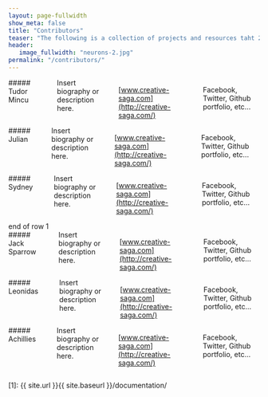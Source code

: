 ```yaml
---
layout: page-fullwidth
show_meta: false
title: "Contributors"
teaser: "The following is a collection of projects and resources taht 2"
header:
   image_fullwidth: "neurons-2.jpg"
permalink: "/contributors/"
---
```

<div class="row">

<div class="row"> <!--  row 1 -->
<div class="medium-4 columns" markdown="1">
##### Tudor Mincu
<hr>
Insert biography or description here.

[www.creative-saga.com](http://creative-saga.com/)

Facebook, Twitter, Github portfolio, etc...

</div>

<div class="medium-4 columns" markdown="1">
##### Julian
<hr>
Insert biography or description here.

[www.creative-saga.com](http://creative-saga.com/)

Facebook, Twitter, Github portfolio, etc...

</div>

<div class="medium-4 columns" markdown="1">
##### Sydney
<hr>
Insert biography or description here.

[www.creative-saga.com](http://creative-saga.com/)

Facebook, Twitter, Github portfolio, etc...

</div>
</div> end of row 1

<div class="row"> <!--   row 2 -->
<div class="medium-4 columns" markdown="1">
##### Jack Sparrow
<hr>
Insert biography or description here.

[www.creative-saga.com](http://creative-saga.com/)

Facebook, Twitter, Github portfolio, etc...

</div>

<div class="medium-4 columns" markdown="1">
##### Leonidas
<hr>
Insert biography or description here.

[www.creative-saga.com](http://creative-saga.com/)

Facebook, Twitter, Github portfolio, etc...

</div>

<div class="medium-4 columns" markdown="1">
##### Achillies
<hr>
Insert biography or description here.

[www.creative-saga.com](http://creative-saga.com/)

Facebook, Twitter, Github portfolio, etc...

</div>
</div>  <!--  end of row 2-->

</div> <!--  end of main content row -->

 [1]: {{ site.url }}{{ site.baseurl }}/documentation/
